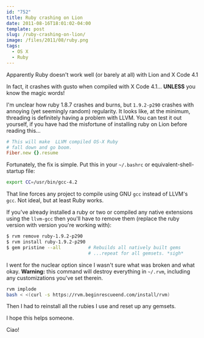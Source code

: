```yaml
---
id: "752"
title: Ruby crashing on Lion
date: 2011-08-16T18:01:02-04:00
template: post
slug: /ruby-crashing-on-lion/
image: /files/2011/08/ruby.png
tags:
  - OS X
  - Ruby
---
```


Apparently Ruby doesn't work well (or barely at all) with Lion and X Code 4.1

In fact, it crashes with gusto when compiled with X Code 4.1... **UNLESS** you
know the magic words!

I'm unclear how ruby 1.8.7 crashes and burns, but `1.9.2-p290` crashes with
annoying (yet seemingly random) regularity. It looks like, at the minimum,
threading is definitely having a problem with LLVM. You can test it out
yourself, if you have had the misfortune of installing ruby on Lion before
reading this...

```ruby
# This will make  LLVM compiled OS-X Ruby
# fall down and go boom.
Fiber.new {}.resume
```

Fortunately, the fix is simple. Put this in your `~/.bashrc` or
equivalent-shell-startup file:

```bash
export CC=/usr/bin/gcc-4.2
```

That line forces any project to compile using GNU `gcc` instead of LLVM's
`gcc`. Not ideal, but at least Ruby works.

If you've already installed a ruby or two or compiled any native extensions
using the `llvm-gcc` then you'll have to remove them (replace the ruby version
with version you're working with):

```bash
$ rvm remove ruby-1.9.2-p290
$ rvm install ruby-1.9.2-p290
$ gem pristine --all          # Rebuilds all natively built gems
                              # ...repeat for all gemsets. *sigh*
```

I went for the nuclear option since I wasn't sure what was broken and what
okay. **Warning:** this command will destroy everything in `~/.rvm`, including
any customizations you've set therein.

```bash
rvm implode
bash < <(curl -s https://rvm.beginrescueend.com/install/rvm)
```

Then I had to reinstall all the rubies I use and reset up any gemsets.

I hope this helps someone.

Ciao!
